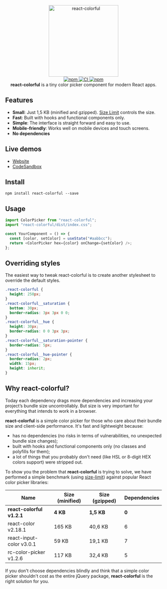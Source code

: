 <div align="center">
  <a href="https://omgovich.github.io/react-colorful">
    <img src="demo/src/assets/design.png" width="224" height="230" alt="react-colorful" />
  </a>
</div>

<div align="center">
  <a href="https://npmjs.org/package/react-colorful">
    <img alt="npm" src="https://img.shields.io/npm/v/react-colorful.svg?labelColor=da248d&color=6ead0a" />
  </a>
  <a href="https://travis-ci.org/omgovich/react-colorful">
    <img alt="CI" src="https://img.shields.io/travis/omgovich/react-colorful.svg?labelColor=da248d&color=6ead0a" />
  </a>
  <a href="https://npmjs.org/package/react-colorful">
    <img alt="npm" src="https://img.shields.io/david/omgovich/react-colorful.svg?labelColor=da248d&color=6ead0a">
  </a>
</div>

<div align="center">
  <strong>react-colorful</strong> is a tiny color picker component for modern React apps.
</div>

## Features

- **Small**: Just 1,5 KB (minified and gzipped). [Size Limit](https://github.com/ai/size-limit) controls the size.
- **Fast**: Built with hooks and functional components only.
- **Simple**: The interface is straight forward and easy to use.
- **Mobile-friendly**: Works well on mobile devices and touch screens.
- **No dependencies**

## Live demos

- [Website](https://omgovich.github.io/react-colorful)
- [CodeSandbox](https://codesandbox.io/s/react-colorful-demo-u5vwp)

## Install

```
npm install react-colorful --save
```

## Usage

```js
import ColorPicker from "react-colorful";
import "react-colorful/dist/index.css";

const YourComponent = () => {
  const [color, setColor] = useState("#aabbcc");
  return <ColorPicker hex={color} onChange={setColor} />;
};
```

## Overriding styles

The easiest way to tweak react-colorful is to create another stylesheet to override the default styles.

```css
.react-colorful {
  height: 250px;
}
.react-colorful__saturation {
  bottom: 30px;
  border-radius: 3px 3px 0 0;
}
.react-colorful__hue {
  height: 30px;
  border-radius: 0 0 3px 3px;
}
.react-colorful__saturation-pointer {
  border-radius: 5px;
}
.react-colorful__hue-pointer {
  border-radius: 2px;
  width: 15px;
  height: inherit;
}
```

## Why react-colorful?

Today each dependency drags more dependencies and increasing your project’s bundle size uncontrollably. But size is very important for everything that intends to work in a browser.

**react-colorful** is a simple color picker for those who care about their bundle size and client-side performance. It's fast and lightweight because:

- has no dependencies (no risks in terms of vulnerabilities, no unexpected bundle size changes);
- built with hooks and functional components only (no classes and polyfills for them);
- a lot of things that you probably don't need (like HSL or 8-digit HEX colors support) were stripped out.

To show you the problem that **react-colorful** is trying to solve, we have performed a simple benchmark (using [size-limit](https://github.com/ai/size-limit)) against popular React color picker libraries:

| Name                      | Size (minified) | Size (gzipped) | Dependencies |
| ------------------------- | --------------- | -------------- | ------------ |
| **react-colorful v1.2.1** | **4 KB**        | **1,5 KB**     | **0**        |
| react-color v2.18.1       | 165 KB          | 40,6 KB        | 6            |
| react-input-color v3.0.1  | 59 KB           | 19,1 KB        | 7            |
| rc-color-picker v1.2.6    | 117 KB          | 32,4 KB        | 5            |

If you don't choose dependencies blindly and think that a simple color picker shouldn't cost as the entire jQuery package, **react-colorful** is the right solution for you.
